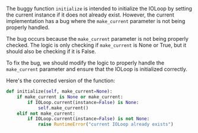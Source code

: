 The buggy function `initialize` is intended to initialize the IOLoop by setting the current instance if it does not already exist. However, the current implementation has a bug where the `make_current` parameter is not being properly handled.

The bug occurs because the `make_current` parameter is not being properly checked. The logic is only checking if `make_current` is None or True, but it should also be checking if it is False.

To fix the bug, we should modify the logic to properly handle the `make_current` parameter and ensure that the IOLoop is initialized correctly.

Here's the corrected version of the function:

```python
def initialize(self, make_current=None):
    if make_current is None or make_current:
        if IOLoop.current(instance=False) is None:
            self.make_current()
    elif not make_current:
        if IOLoop.current(instance=False) is not None:
            raise RuntimeError("current IOLoop already exists")
```
